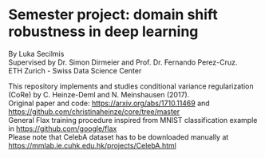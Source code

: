 # Semester project: domain shift robustness in deep learning
By Luka Secilmis <br>
Supervised by Dr. Simon Dirmeier and Prof. Dr. Fernando Perez-Cruz. <br>
ETH Zurich - Swiss Data Science Center

This repository implements and studies conditional variance regularization (CoRe) by C. Heinze-Deml and N. Meinshausen (2017). <br>
Original paper and code: https://arxiv.org/abs/1710.11469 and https://github.com/christinaheinze/core/tree/master <br>
General Flax training procedure inspired from MNIST classification example in https://github.com/google/flax <br>
Please note that CelebA dataset has to be downloaded manually at https://mmlab.ie.cuhk.edu.hk/projects/CelebA.html
